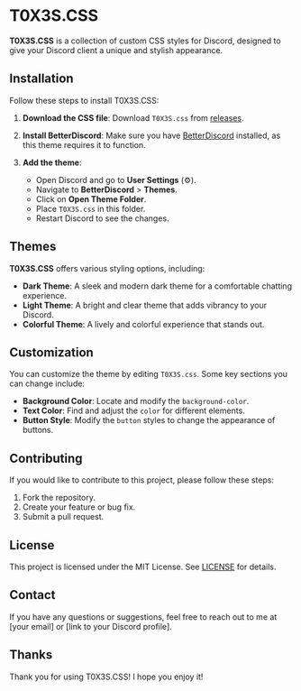 # T0X3S.CSS

**T0X3S.CSS** is a collection of custom CSS styles for Discord, designed to give your Discord client a unique and stylish appearance.

## Installation

Follow these steps to install T0X3S.CSS:

1. **Download the CSS file**: Download `T0X3S.css` from [releases](link-to-your-releases).
   
2. **Install BetterDiscord**: Make sure you have [BetterDiscord](https://betterdiscord.app/) installed, as this theme requires it to function.

3. **Add the theme**:
   - Open Discord and go to **User Settings** (⚙️).
   - Navigate to **BetterDiscord** > **Themes**.
   - Click on **Open Theme Folder**.
   - Place `T0X3S.css` in this folder.
   - Restart Discord to see the changes.

## Themes

**T0X3S.CSS** offers various styling options, including:

- **Dark Theme**: A sleek and modern dark theme for a comfortable chatting experience.
- **Light Theme**: A bright and clear theme that adds vibrancy to your Discord.
- **Colorful Theme**: A lively and colorful experience that stands out.

## Customization

You can customize the theme by editing `T0X3S.css`. Some key sections you can change include:

- **Background Color**: Locate and modify the `background-color`.
- **Text Color**: Find and adjust the `color` for different elements.
- **Button Style**: Modify the `button` styles to change the appearance of buttons.

## Contributing

If you would like to contribute to this project, please follow these steps:

1. Fork the repository.
2. Create your feature or bug fix.
3. Submit a pull request.

## License

This project is licensed under the MIT License. See [LICENSE](link-to-license-file) for details.

## Contact

If you have any questions or suggestions, feel free to reach out to me at [your email] or [link to your Discord profile].

## Thanks

Thank you for using T0X3S.CSS! I hope you enjoy it!
